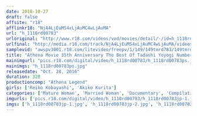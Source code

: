 ```yaml
---
date: 2018-10-27
draft: false
affsite: "r18"
afflinkr18: "NjA4LjEuMS4xLjAuMC4wLjAuMA"
url: "h_1118rd00783"
urloriginal: "http://www.r18.com/videos/vod/movies/detail/-/id=h_1118rd00783"
urlfinal: "http://media.r18.com/track/NjA4LjEuMS4xLjAuMC4wLjAuMA/videos/vod/movies/detail/-/id=h_1118rd00783"
samplevid: "awspv3001.r18.com/litevideo/freepv/1/149/149tmrd783/149tmrd783_dmb_w.mp4"
title: "Athena Movie 35th Anniversary The Best Of Tadashi Yoyogi Number 2 5 Hours"
mainimgurl: "pics.r18.com/digital/video/h_1118rd00783/h_1118rd00783ps.jpg"
mainimgs: "h_1118rd00783ps.jpg"
releasedate: "Oct. 28, 2016"
duration: 328
productioncomp: "Athena Legend"
girls: ['Reiko Kobayashi', 'Akiko Kurita']
categories: ['Mature Woman', 'Married Woman', 'Documentary', 'Compilation', 'Over 4 Hours']
imgurls: ['pics.r18.com/digital/video/h_1118rd00783/h_1118rd00783jp-1.jpg', 'pics.r18.com/digital/video/h_1118rd00783/h_1118rd00783jp-2.jpg', 'pics.r18.com/digital/video/h_1118rd00783/h_1118rd00783jp-3.jpg', 'pics.r18.com/digital/video/h_1118rd00783/h_1118rd00783jp-4.jpg', 'pics.r18.com/digital/video/h_1118rd00783/h_1118rd00783jp-5.jpg', 'pics.r18.com/digital/video/h_1118rd00783/h_1118rd00783jp-6.jpg', 'pics.r18.com/digital/video/h_1118rd00783/h_1118rd00783jp-7.jpg', 'pics.r18.com/digital/video/h_1118rd00783/h_1118rd00783jp-8.jpg', 'pics.r18.com/digital/video/h_1118rd00783/h_1118rd00783jp-9.jpg', 'pics.r18.com/digital/video/h_1118rd00783/h_1118rd00783jp-10.jpg', 'pics.r18.com/digital/video/h_1118rd00783/h_1118rd00783jp-11.jpg', 'pics.r18.com/digital/video/h_1118rd00783/h_1118rd00783jp-12.jpg', 'pics.r18.com/digital/video/h_1118rd00783/h_1118rd00783jp-13.jpg', 'pics.r18.com/digital/video/h_1118rd00783/h_1118rd00783jp-14.jpg', 'pics.r18.com/digital/video/h_1118rd00783/h_1118rd00783jp-15.jpg', 'pics.r18.com/digital/video/h_1118rd00783/h_1118rd00783jp-16.jpg', 'pics.r18.com/digital/video/h_1118rd00783/h_1118rd00783jp-17.jpg', 'pics.r18.com/digital/video/h_1118rd00783/h_1118rd00783jp-18.jpg', 'pics.r18.com/digital/video/h_1118rd00783/h_1118rd00783jp-19.jpg', 'pics.r18.com/digital/video/h_1118rd00783/h_1118rd00783jp-20.jpg']
imgs: ['h_1118rd00783jp-1.jpg', 'h_1118rd00783jp-2.jpg', 'h_1118rd00783jp-3.jpg', 'h_1118rd00783jp-4.jpg', 'h_1118rd00783jp-5.jpg', 'h_1118rd00783jp-6.jpg', 'h_1118rd00783jp-7.jpg', 'h_1118rd00783jp-8.jpg', 'h_1118rd00783jp-9.jpg', 'h_1118rd00783jp-10.jpg', 'h_1118rd00783jp-11.jpg', 'h_1118rd00783jp-12.jpg', 'h_1118rd00783jp-13.jpg', 'h_1118rd00783jp-14.jpg', 'h_1118rd00783jp-15.jpg', 'h_1118rd00783jp-16.jpg', 'h_1118rd00783jp-17.jpg', 'h_1118rd00783jp-18.jpg', 'h_1118rd00783jp-19.jpg', 'h_1118rd00783jp-20.jpg']
---
```

